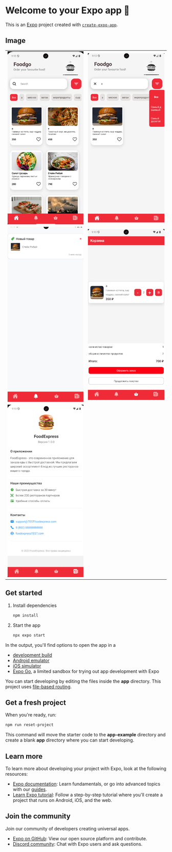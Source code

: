 # Welcome to your Expo app 👋

This is an [Expo](https://expo.dev) project created with [`create-expo-app`](https://www.npmjs.com/package/create-expo-app).


## Image
| | |
|-|-|
| ![Скриншот 1](https://github.com/islamhadjime/food-app-react-native/blob/main/assets/images/2025-07-25_12-12-11.png) | ![Скриншот 2](https://github.com/islamhadjime/food-app-react-native/blob/main/assets/images/2025-07-25_12-12-49.png) |
| ![Скриншот 3](https://github.com/islamhadjime/food-app-react-native/blob/main/assets/images/2025-07-25_12-13-03.png) | ![Скриншот 4](https://github.com/islamhadjime/food-app-react-native/blob/main/assets/images/2025-07-25_12-13-18.png) |
| ![Скриншот 5](https://github.com/islamhadjime/food-app-react-native/blob/main/assets/images/2025-07-25_12-13-51.png) | |



## Get started

1. Install dependencies

   ```bash
   npm install
   ```

2. Start the app

   ```bash
   npx expo start
   ```

In the output, you'll find options to open the app in a

- [development build](https://docs.expo.dev/develop/development-builds/introduction/)
- [Android emulator](https://docs.expo.dev/workflow/android-studio-emulator/)
- [iOS simulator](https://docs.expo.dev/workflow/ios-simulator/)
- [Expo Go](https://expo.dev/go), a limited sandbox for trying out app development with Expo

You can start developing by editing the files inside the **app** directory. This project uses [file-based routing](https://docs.expo.dev/router/introduction).

## Get a fresh project

When you're ready, run:

```bash
npm run reset-project
```

This command will move the starter code to the **app-example** directory and create a blank **app** directory where you can start developing.

## Learn more

To learn more about developing your project with Expo, look at the following resources:

- [Expo documentation](https://docs.expo.dev/): Learn fundamentals, or go into advanced topics with our [guides](https://docs.expo.dev/guides).
- [Learn Expo tutorial](https://docs.expo.dev/tutorial/introduction/): Follow a step-by-step tutorial where you'll create a project that runs on Android, iOS, and the web.

## Join the community

Join our community of developers creating universal apps.

- [Expo on GitHub](https://github.com/expo/expo): View our open source platform and contribute.
- [Discord community](https://chat.expo.dev): Chat with Expo users and ask questions.
